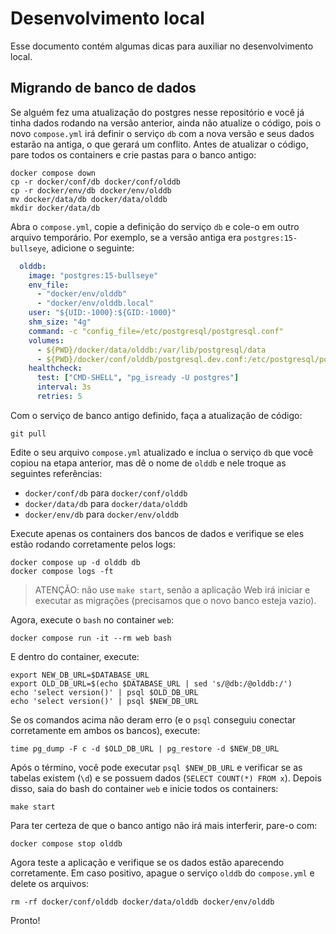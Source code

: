 # Desenvolvimento local

Esse documento contém algumas dicas para auxiliar no desenvolvimento local.

## Migrando de banco de dados

Se alguém fez uma atualização do postgres nesse repositório e você já tinha dados rodando na versão anterior, ainda não
atualize o código, pois o novo `compose.yml` irá definir o serviço `db` com a nova versão e seus dados estarão na
antiga, o que gerará um conflito. Antes de atualizar o código, pare todos os containers e crie pastas para o banco
antigo:

```shell
docker compose down
cp -r docker/conf/db docker/conf/olddb
cp -r docker/env/db docker/env/olddb
mv docker/data/db docker/data/olddb
mkdir docker/data/db
```

Abra o `compose.yml`, copie a definição do serviço `db` e cole-o em outro arquivo temporário. Por exemplo, se a versão
antiga era `postgres:15-bullseye`, adicione o seguinte:

```yaml
  olddb:
    image: "postgres:15-bullseye"
    env_file:
      - "docker/env/olddb"
      - "docker/env/olddb.local"
    user: "${UID:-1000}:${GID:-1000}"
    shm_size: "4g"
    command: -c "config_file=/etc/postgresql/postgresql.conf"
    volumes:
      - ${PWD}/docker/data/olddb:/var/lib/postgresql/data
      - ${PWD}/docker/conf/olddb/postgresql.dev.conf:/etc/postgresql/postgresql.conf
    healthcheck:
      test: ["CMD-SHELL", "pg_isready -U postgres"]
      interval: 3s
      retries: 5
```

Com o serviço de banco antigo definido, faça a atualização de código:

```shell
git pull
```

Edite o seu arquivo `compose.yml` atualizado e inclua o serviço `db` que você copiou na etapa anterior, mas dê o nome
de `olddb` e nele troque as seguintes referências:
- `docker/conf/db` para `docker/conf/olddb`
- `docker/data/db` para `docker/data/olddb`
- `docker/env/db` para `docker/env/olddb`

Execute apenas os containers dos bancos de dados e verifique se eles estão rodando corretamente pelos logs:

```shell
docker compose up -d olddb db
docker compose logs -ft
```

> ATENÇÃO: não use `make start`, senão a aplicação Web irá iniciar e executar as migrações (precisamos que o novo banco
> esteja vazio).

Agora, execute o `bash` no container `web`:

```shell
docker compose run -it --rm web bash
```

E dentro do container, execute:

```shell
export NEW_DB_URL=$DATABASE_URL
export OLD_DB_URL=$(echo $DATABASE_URL | sed 's/@db:/@olddb:/')
echo 'select version()' | psql $OLD_DB_URL
echo 'select version()' | psql $NEW_DB_URL
```

Se os comandos acima não deram erro (e o `psql` conseguiu conectar corretamente em ambos os bancos), execute:

```shell
time pg_dump -F c -d $OLD_DB_URL | pg_restore -d $NEW_DB_URL
```

Após o término, você pode executar `psql $NEW_DB_URL` e verificar se as tabelas existem (`\d`) e se possuem dados
(`SELECT COUNT(*) FROM x`). Depois disso, saia do bash do container `web` e inicie todos os containers:

```shell
make start
```

Para ter certeza de que o banco antigo não irá mais interferir, pare-o com:

```shell
docker compose stop olddb
```

Agora teste a aplicação e verifique se os dados estão aparecendo corretamente. Em caso positivo, apague o serviço
`olddb` do `compose.yml` e delete os arquivos:

```shell
rm -rf docker/conf/olddb docker/data/olddb docker/env/olddb
```

Pronto!

